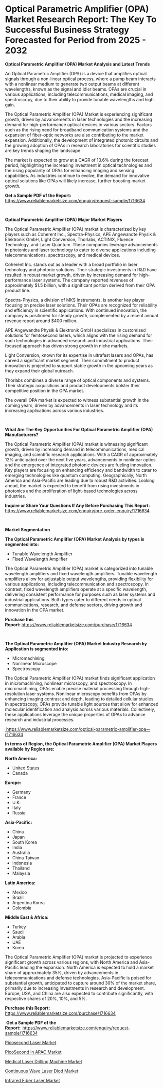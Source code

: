 <p><h1>Optical Parametric Amplifier (OPA) Market Research Report: The Key To Successful Business Strategy Forecasted for Period from 2025 - 2032</h1></p><p><strong>Optical Parametric Amplifier (OPA) Market Analysis and Latest Trends</strong></p>
<p><p>An Optical Parametric Amplifier (OPA) is a device that amplifies optical signals through a non-linear optical process, where a pump beam interacts with a nonlinear medium to generate two output beams at different wavelengths, known as the signal and idler beams. OPAs are crucial in various applications, including telecommunications, medical imaging, and spectroscopy, due to their ability to provide tunable wavelengths and high gain.</p><p>The Optical Parametric Amplifier (OPA) Market is experiencing significant growth, driven by advancements in laser technologies and the increasing demand for high-performance optical devices in various sectors. Factors such as the rising need for broadband communication systems and the expansion of fiber-optic networks are also contributing to the market expansion. Additionally, the development of integrated photonic circuits and the growing adoption of OPAs in research laboratories for scientific studies are key trends shaping the landscape.</p><p>The market is expected to grow at a CAGR of 13.6% during the forecast period, highlighting the increasing investment in optical technologies and the rising popularity of OPAs for enhancing imaging and sensing capabilities. As industries continue to evolve, the demand for innovative optical solutions like OPAs will likely increase, further boosting market growth.</p></p>
<p><strong>Get a Sample PDF of the Report:&nbsp;</strong> <a href="https://www.reliablemarketsize.com/enquiry/request-sample/1716634?utm_campaign=1901&utm_medium=2&utm_source=Github&utm_content=ia&utm_term=25032025&utm_id=optical-parametric-amplifier-opa">https://www.reliablemarketsize.com/enquiry/request-sample/1716634</a></p>
<p>&nbsp;</p>
<p><strong>Optical Parametric Amplifier (OPA) Major Market Players</strong></p>
<p><p>The Optical Parametric Amplifier (OPA) market is characterized by key players such as Coherent Inc., Spectra-Physics, APE Angewandte Physik & Elektronik GmbH, Light Conversion, Thorlabs, ACTINIX, Fluence Technology, and Laser Quantum. These companies leverage advancements in photonics and laser technology to cater to diverse applications including telecommunications, spectroscopy, and medical devices.</p><p>Coherent Inc. stands out as a leader with a broad portfolio in laser technology and photonic solutions. Their strategic investments in R&D have resulted in robust market growth, driven by increasing demand for high-performance laser systems. The company reported revenues of approximately $1.5 billion, with a significant portion derived from their OPA product line.</p><p>Spectra-Physics, a division of MKS Instruments, is another key player focusing on precise laser solutions. Their OPAs are recognized for reliability and efficiency in scientific applications. With continued innovation, the company is positioned for steady growth, complemented by a recent annual revenue report around $400 million.</p><p>APE Angewandte Physik & Elektronik GmbH specializes in customized solutions for femtosecond lasers, which aligns with the rising demand for such technologies in advanced research and industrial applications. Their focused approach has driven strong growth in niche markets.</p><p>Light Conversion, known for its expertise in ultrafast lasers and OPAs, has carved a significant market segment. Their commitment to product innovation is projected to support stable growth in the upcoming years as they expand their global outreach.</p><p>Thorlabs combines a diverse range of optical components and systems. Their strategic acquisitions and product developments bolster their competitive position in the OPA market.</p><p>The overall OPA market is expected to witness substantial growth in the coming years, driven by advancements in laser technology and its increasing applications across various industries.</p></p>
<p>&nbsp;</p>
<p><strong>What Are The Key Opportunities For Optical Parametric Amplifier (OPA) Manufacturers?</strong></p>
<p><p>The Optical Parametric Amplifier (OPA) market is witnessing significant growth, driven by increasing demand in telecommunications, medical imaging, and scientific research applications. With a CAGR of approximately 12% anticipated over the next five years, advancements in nonlinear optics and the emergence of integrated photonic devices are fueling innovation. Key players are focusing on enhancing efficiency and bandwidth to cater to emerging technologies like quantum computing. Geographically, North America and Asia-Pacific are leading due to robust R&D activities. Looking ahead, the market is expected to benefit from rising investments in photonics and the proliferation of light-based technologies across industries.</p></p>
<p><strong>Inquire or Share Your Questions If Any Before Purchasing This Report:</strong> <a href="https://www.reliablemarketsize.com/enquiry/pre-order-enquiry/1716634?utm_campaign=1901&utm_medium=2&utm_source=Github&utm_content=ia&utm_term=25032025&utm_id=optical-parametric-amplifier-opa">https://www.reliablemarketsize.com/enquiry/pre-order-enquiry/1716634</a></p>
<p>&nbsp;</p>
<p><strong>Market Segmentation</strong></p>
<p><strong>The Optical Parametric Amplifier (OPA) Market Analysis by types is segmented into:</strong></p>
<p><ul><li>Tunable Wavelength Amplifier</li><li>Fixed Wavelength Amplifier</li></ul></p>
<p><p>The Optical Parametric Amplifier (OPA) market is categorized into tunable wavelength amplifiers and fixed wavelength amplifiers. Tunable wavelength amplifiers allow for adjustable output wavelengths, providing flexibility for various applications, including telecommunication and spectroscopy. In contrast, fixed wavelength amplifiers operate at a specific wavelength, delivering consistent performance for purposes such as laser systems and industrial applications. Both types cater to different needs in optical communications, research, and defense sectors, driving growth and innovation in the OPA market.</p></p>
<p><strong>Purchase this Report:&nbsp;</strong><a href="https://www.reliablemarketsize.com/purchase/1716634?utm_campaign=1901&utm_medium=2&utm_source=Github&utm_content=ia&utm_term=25032025&utm_id=optical-parametric-amplifier-opa">https://www.reliablemarketsize.com/purchase/1716634</a></p>
<p>&nbsp;</p>
<p><strong>The Optical Parametric Amplifier (OPA) Market Industry Research by Application is segmented into:</strong></p>
<p><ul><li>Micromachining</li><li>Nonlinear Microscope</li><li>Spectroscopy</li></ul></p>
<p><p>The Optical Parametric Amplifier (OPA) market finds significant application in micromachining, nonlinear microscopy, and spectroscopy. In micromachining, OPAs enable precise material processing through high-resolution laser systems. Nonlinear microscopy benefits from OPAs by enhancing imaging contrast and depth, leading to detailed cellular studies. In spectroscopy, OPAs provide tunable light sources that allow for enhanced molecular identification and analysis across various materials. Collectively, these applications leverage the unique properties of OPAs to advance research and industrial processes.</p></p>
<p><a href="https://www.reliablemarketsize.com/optical-parametric-amplifier-opa--r1716634?utm_campaign=1901&utm_medium=2&utm_source=Github&utm_content=ia&utm_term=25032025&utm_id=optical-parametric-amplifier-opa">&nbsp;https://www.reliablemarketsize.com/optical-parametric-amplifier-opa--r1716634</a></p>
<p><strong>In terms of Region, the Optical Parametric Amplifier (OPA) Market Players available by Region are:</strong></p>
<p>
    <p> <strong> North America: </strong>
        <ul>
            <li>United States</li>
            <li>Canada</li>
        </ul>
        </p> 
    <p> <strong> Europe: </strong>
        <ul>
            <li>Germany</li>
            <li>France</li>
            <li>U.K.</li>
            <li>Italy</li>
            <li>Russia</li>
        </ul>
        </p> 
    <p> <strong> Asia-Pacific: </strong>
        <ul>
            <li>China</li>
            <li>Japan</li>
            <li>South Korea</li>
            <li>India</li>
            <li>Australia</li>
            <li>China Taiwan</li>
            <li>Indonesia</li>
            <li>Thailand</li>
            <li>Malaysia</li>
        </ul>
        </p> 
    <p> <strong> Latin America: </strong>
        <ul>
            <li>Mexico</li>
            <li>Brazil</li>
            <li>Argentina Korea</li>
            <li>Colombia</li>
        </ul>
        </p> 
    <p> <strong> Middle East & Africa: </strong>
        <ul>
            <li>Turkey</li>
            <li>Saudi</li>
            <li>Arabia</li>
            <li>UAE</li>
            <li>Korea</li>
        </ul>
    </p>
    </p>
<p><p>The Optical Parametric Amplifier (OPA) market is projected to experience significant growth across various regions, with North America and Asia-Pacific leading the expansion. North America is expected to hold a market share of approximately 35%, driven by advancements in telecommunications and defense technologies. Asia-Pacific is poised for substantial growth, anticipated to capture around 30% of the market share, primarily due to increasing investments in research and development. Europe, USA, and China are also expected to contribute significantly, with respective shares of 20%, 10%, and 5%.</p></p>
<p><strong>Purchase this Report: </strong><a href="https://www.reliablemarketsize.com/purchase/1716634?utm_campaign=1901&utm_medium=2&utm_source=Github&utm_content=ia&utm_term=25032025&utm_id=optical-parametric-amplifier-opa">https://www.reliablemarketsize.com/purchase/1716634</a></p>
<p>&nbsp;<strong>Get a Sample PDF of the Report:&nbsp;&nbsp;</strong><a href="https://www.reliablemarketsize.com/enquiry/request-sample/1716634?utm_campaign=1901&utm_medium=2&utm_source=Github&utm_content=ia&utm_term=25032025&utm_id=optical-parametric-amplifier-opa">https://www.reliablemarketsize.com/enquiry/request-sample/1716634</a></p>
<p><strong></strong></p>
<p><p><a href="https://github.com/orlinvisonju/Market-Research-Report-List-1/blob/main/picosecond-laser-market.md?utm_campaign=1901&utm_medium=2&utm_source=Github&utm_content=ia&utm_term=25032025&utm_id=optical-parametric-amplifier-opa">Picosecond Laser Market</a></p><p><a href="https://github.com/nsmifidget3/Market-Research-Report-List-1/blob/main/picosecond-in-apac-market.md?utm_campaign=1901&utm_medium=2&utm_source=Github&utm_content=ia&utm_term=25032025&utm_id=optical-parametric-amplifier-opa">PicoSecond in APAC Market</a></p><p><a href="https://github.com/lotoahshaiek/Market-Research-Report-List-1/blob/main/medical-laser-drilling-machine-market.md?utm_campaign=1901&utm_medium=2&utm_source=Github&utm_content=ia&utm_term=25032025&utm_id=optical-parametric-amplifier-opa">Medical Laser Drilling Machine Market</a></p><p><a href="https://github.com/muskoaizahfi/Market-Research-Report-List-1/blob/main/continuous-wave-laser-diod-market.md?utm_campaign=1901&utm_medium=2&utm_source=Github&utm_content=ia&utm_term=25032025&utm_id=optical-parametric-amplifier-opa">Continuous Wave Laser Diod Market</a></p><p><a href="https://github.com/motosyuliq/Market-Research-Report-List-1/blob/main/infrared-fiber-laser-market.md?utm_campaign=1901&utm_medium=2&utm_source=Github&utm_content=ia&utm_term=25032025&utm_id=optical-parametric-amplifier-opa">Infrared Fiber Laser Market</a></p></p>